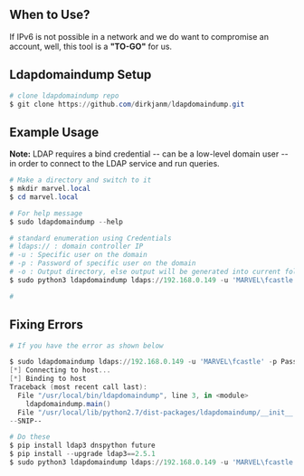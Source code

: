 
## **When to Use?**

If IPv6 is not possible in a network and we do want to compromise an account, well, this tool is a **"TO-GO"** for us.

## **Ldapdomaindump Setup**

```powershell
# clone ldapdomaindump repo
$ git clone https://github.com/dirkjanm/ldapdomaindump.git 


```
## **Example Usage**

**Note:** LDAP requires a bind credential -- can be a low-level domain user -- in order to connect to the LDAP service and run queries.

```powershell
# Make a directory and switch to it
$ mkdir marvel.local
$ cd marvel.local

# For help message
$ sudo ldapdomaindump --help 

# standard enumeration using Credentials
# ldaps:// : domain controller IP
# -u : Specific user on the domain
# -p : Password of specific user on the domain
# -o : Output directory, else output will be generated into current folder
$ sudo python3 ldapdomaindump ldaps://192.168.0.149 -u 'MARVEL\fcastle' -p Password1 -o /tmp

# 

```

## **Fixing Errors**

```powershell
# If you have the error as shown below

$ sudo ldapdomaindump ldaps://192.168.0.149 -u 'MARVEL\fcastle' -p Password1
[*] Connecting to host...
[*] Binding to host
Traceback (most recent call last):
  File "/usr/local/bin/ldapdomaindump", line 3, in <module>
    ldapdomaindump.main()
  File "/usr/local/lib/python2.7/dist-packages/ldapdomaindump/__init__.py", line 940, in main
--SNIP--

# Do these
$ pip install ldap3 dnspython future
$ pip install --upgrade ldap3==2.5.1
$ sudo python3 ldapdomaindump ldaps://192.168.0.149 -u 'MARVEL\fcastle' -p Password1

```